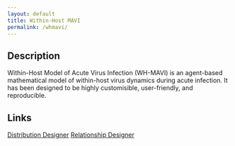 ```yaml
---
layout: default
title: Within-Host MAVI
permalink: /whmavi/
---
```


## Description
Within-Host Model of Acute Virus Infection (WH-MAVI) is an agent-based mathematical model of within-host virus dynamics during acute infection. It has been designed to be highly customisible, user-friendly, and reproducible.

## Links

<a href="/whmavi/distribution_designer/" class="project-button">Distribution Designer</a>
<a href="/whmavi/relationship_designer/" class="project-button">Relationship Designer</a>
